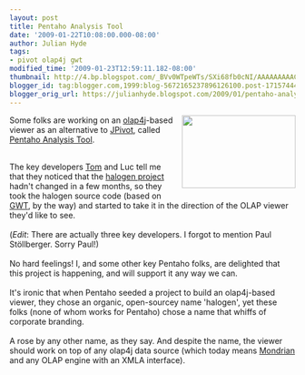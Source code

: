 ```yaml
---
layout: post
title: Pentaho Analysis Tool
date: '2009-01-22T10:08:00.000-08:00'
author: Julian Hyde
tags:
- pivot olap4j gwt
modified_time: '2009-01-23T12:59:11.182-08:00'
thumbnail: http://4.bp.blogspot.com/_BVv0WTpeWTs/SXi68fb0cNI/AAAAAAAAACU/NgZjWFo2lWk/s72-c/PAT.png
blogger_id: tag:blogger.com,1999:blog-5672165237896126100.post-1715744444015766165
blogger_orig_url: https://julianhyde.blogspot.com/2009/01/pentaho-analysis-tool.html
---
```


<a onblur="try {parent.deselectBloggerImageGracefully();} catch(e) {}" href="http://4.bp.blogspot.com/_BVv0WTpeWTs/SXi68fb0cNI/AAAAAAAAACU/NgZjWFo2lWk/s1600-h/PAT.png"><img style="margin: 0pt 0pt 10px 10px; float: right; cursor: pointer; width: 200px; height: 128px;" src="http://4.bp.blogspot.com/_BVv0WTpeWTs/SXi68fb0cNI/AAAAAAAAACU/NgZjWFo2lWk/s200/PAT.png" alt="" id="BLOGGER_PHOTO_ID_5294186910367117522" border="0" /></a>Some folks are working on an <a href="http://www.olap4j.org/">olap4j</a>-based viewer as an alternative to <a href="http://jpivot.sourceforge.net/">JPivot</a>, called <a href="http://code.google.com/p/pentahoanalysistool/">Pentaho Analysis Tool</a>.<div><br /></div><div>The key developers <a href="http://pentahomusings.blogspot.com/2009/01/pentaho-analysis-tool.html">Tom</a> and Luc tell me that they noticed that the <a href="http://code.google.com/p/halogen/">halogen project</a> hadn't changed in a few months, so they took the halogen source code (based on <a href="http://code.google.com/webtoolkit/">GWT</a>, by the way) and started to take it in the direction of the OLAP viewer they'd like to see.<br /><br />(<span style="font-style: italic;">Edit</span>: There are actually three key developers. I forgot to mention Paul Stöllberger. Sorry Paul!)<br /></div><div><br /></div><div>No hard feelings! I, and some other key Pentaho folks, are delighted that this project is happening, and will support it any way we can.</div><div><br /></div><div>It's ironic that when Pentaho seeded a project to build an olap4j-based viewer, they chose an organic, open-sourcey name 'halogen', yet these folks (none of whom works for Pentaho) chose a name that whiffs of corporate branding.</div><div><br /></div><div>A rose by any other name, as they say.  And despite the name, the viewer should work on top of any olap4j data source (which today means <a href="http://mondrian.pentaho.org/">Mondrian</a> and any OLAP engine with an XMLA interface).</div>
